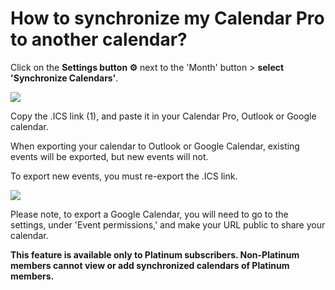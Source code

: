 # How to synchronize my Calendar Pro to another calendar?

<p class="no-margin">Click on the <b>Settings button ⚙️</b> next to the 'Month' button &gt; <b>select 'Synchronize Calendars'</b>.</p>
<p class="no-margin"></p>
<div class="intercom-container"><img src="/assets/img/teams-pro/setting_synchro.png"></div>
<p class="no-margin">Copy the .ICS link (1), and paste it in your Calendar Pro, Outlook or Google calendar.</p>

<p class="no-margin">When exporting your calendar to Outlook or Google Calendar, existing events will be exported, but new events will not.</p>

<p class="no-margin">To export new events, you must re-export the .ICS link.</p>

<div class="intercom-container"><img src="/assets/img/teams-pro/export_synchro.png"></div>
<p class="no-margin"></p>

<p>Please note, to export a Google Calendar, you will need to go to the settings, under 'Event permissions,' and make your URL public to share your calendar.</p>

<p class="no-margin"><b>This feature is available only to Platinum subscribers.
Non-Platinum members cannot view or add synchronized calendars of Platinum members.</b></p>
<p class="no-margin"></p>

<Intercom />
<Hubspot />
<Clarity />
<GoogleAnalytics />

